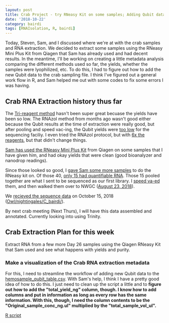```yaml
---
layout: post
title: Crab Project - try RNeasy Kit on some samples; Adding Qubit data to sample file
date: '2018-10-22'
category: bairdi
tags: [RNAIsolation, R, bairdi]
---
```

Today, Steven, Sam, and I discussed where we're at with the crab samples and RNA extraction. We decided to extract some samples using the RNeasy Mini Plus Kit from Qiagen that Sam has already used and had decent results. In the meantime, I'll be working on creating a little metadata analysis comparing the different methods used so far, the yields, whether the samples were lyophilized, etc. To do this, I had to figure out how to add the new Qubit data to the crab sampling file. I think I've figured out a general work flow in R, and Sam helped me out with some codes to fix some errors I was having.

## Crab RNA Extraction history thus far
The [Tri-reagent method](https://github.com/grace-ac/grace-ac.github.io/blob/master/_posts/2018-10-05-trireagent-extraction-no-lyophilizer.md) hasn't been super great becuase the yields have been so low. The RNAzol method from months ago wasn't good either because the Qubit results at the time of extraction were really good, but after pooling and speed vac-ing, the Qubit yields were [too low](https://grace-ac.github.io/Crab-pools-pt-2-Skyline/) for the sequencing faciliy. I even tried the RNAzol protocol, but with [6x the reagents](https://grace-ac.github.io/RNA-protocol-with-6ml-RNAzol/), but that didn't change things. 

[Sam has used the RNeasy Mini Plus Kit](http://onsnetwork.org/kubu4/2018/07/31/rna-isolation-tanner-crab-hemolymph-using-rneasy-plus-mini-kit/) from Qiagen on some samples that I have given him, and had okay yields that were clean (good bioanalyzer and nanodrop readings). 

Since those looked so good, I [gave Sam some more samples](https://grace-ac.github.io/sample-spreadsheet-samples-for-sam-d26/) to do the RNeasy kit on. Of those 40, [only 15 had quantifiable RNA](http://onsnetwork.org/kubu4/2018/08/09/rna-isolation-quantificaiton-tanner-crab-hemolymph/). Those 15 pooled together are what I sent to be sequenced as our first library. I [speed va-ed](https://grace-ac.github.io/speed-vac-new-pool/) them, and then walked them over to NWGC ([August 23, 2018](https://grace-ac.github.io/Pooled-sample-handed-toNWGC/)). 

We [recieved the sequence data](http://onsnetwork.org/kubu4/2018/10/15/data-received-chionoecetes-bairdi-rnaseq-fastqc-analysis/) on October 15, 2018 ([Owl/nightingales/C_bairdi/](http://owl.fish.washington.edu/nightingales/C_bairdi/)).

By next crab meeting (Next Thurs), I will have this data assembled and annotated. Currently looking into using Trinity. 

## Crab Extraction Plan for this week
Extract RNA from a few more Day 26 samples using the Qiagen RNeasy Kit that Sam used and see what happens with yields and purity. 

### Make a visualization of the Crab RNA extraction metadata
For this, I need to streamline the workflow of adding new Qubit data to the [hemosample_qubit_table.csv](https://github.com/RobertsLab/project-crab/blob/master/analyses/hemosample_qubit_table.csv). With Sam's help, I think I have a pretty good idea of how to do this. I just need to clean up the script a little and to **figure out how to add the "total_yield_ng" column, though. I know how to add columns and put in information as long as every row has the same information. With this, though, I need the column contents to be the "Original_sample_conc_ng.ul" multiplied by the "total_sample_vol_ul".**

[R script](https://github.com/RobertsLab/project-crab/blob/master/scripts/all-hemo-fixing.R)

